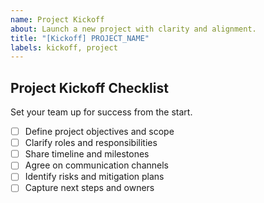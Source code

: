 ```yaml
---
name: Project Kickoff
about: Launch a new project with clarity and alignment.
title: "[Kickoff] PROJECT_NAME"
labels: kickoff, project
---
```


## Project Kickoff Checklist
Set your team up for success from the start.

- [ ] Define project objectives and scope  
- [ ] Clarify roles and responsibilities  
- [ ] Share timeline and milestones  
- [ ] Agree on communication channels  
- [ ] Identify risks and mitigation plans  
- [ ] Capture next steps and owners  
